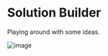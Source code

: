 # Solution Builder

Playing around with some ideas.

![image](https://github.com/user-attachments/assets/66064c0e-bca5-42c8-8d9f-8990c97d0e71)

